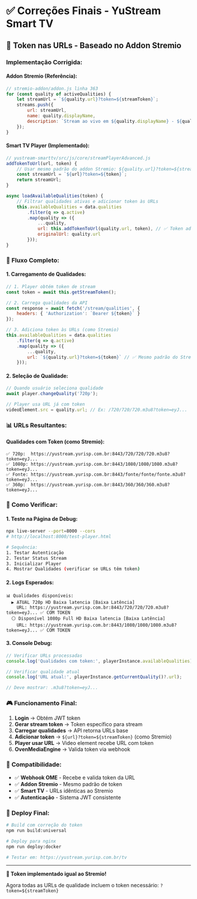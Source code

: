 # ✅ Correções Finais - YuStream Smart TV

## 🔑 Token nas URLs - Baseado no Addon Stremio

### **Implementação Corrigida:**

#### **Addon Stremio (Referência):**
```javascript
// stremio-addon/addon.js linha 363
for (const quality of activeQualities) {
    let streamUrl = `${quality.url}?token=${streamToken}`;
    streams.push({
        url: streamUrl,
        name: quality.displayName,
        description: `Stream ao vivo em ${quality.displayName} - ${quality.description}`,
    });
}
```

#### **Smart TV Player (Implementado):**
```javascript
// yustream-smarttv/src/js/core/streamPlayerAdvanced.js
addTokenToUrl(url, token) {
    // Usar mesmo padrão do addon Stremio: ${quality.url}?token=${streamToken}
    const streamUrl = `${url}?token=${token}`;
    return streamUrl;
}

async loadAvailableQualities(token) {
    // Filtrar qualidades ativas e adicionar token às URLs
    this.availableQualities = data.qualities
        .filter(q => q.active)
        .map(quality => ({
            ...quality,
            url: this.addTokenToUrl(quality.url, token), // ✅ Token adicionado
            originalUrl: quality.url
        }));
}
```

### 🎯 **Fluxo Completo:**

#### **1. Carregamento de Qualidades:**
```javascript
// 1. Player obtém token de stream
const token = await this.getStreamToken();

// 2. Carrega qualidades da API
const response = await fetch('/stream/qualities', {
    headers: { 'Authorization': `Bearer ${token}` }
});

// 3. Adiciona token às URLs (como Stremio)
this.availableQualities = data.qualities
    .filter(q => q.active)
    .map(quality => ({
        ...quality,
        url: `${quality.url}?token=${token}` // ✅ Mesmo padrão do Stremio
    }));
```

#### **2. Seleção de Qualidade:**
```javascript
// Quando usuário seleciona qualidade
await player.changeQuality('720p');

// Player usa URL já com token
videoElement.src = quality.url; // Ex: /720/720/720.m3u8?token=eyJ...
```

### 📊 **URLs Resultantes:**

#### **Qualidades com Token (como Stremio):**
```
✅ 720p:  https://yustream.yurisp.com.br:8443/720/720/720.m3u8?token=eyJ...
✅ 1080p: https://yustream.yurisp.com.br:8443/1080/1080/1080.m3u8?token=eyJ...
✅ Fonte: https://yustream.yurisp.com.br:8443/fonte/fonte/fonte.m3u8?token=eyJ...
✅ 360p:  https://yustream.yurisp.com.br:8443/360/360/360.m3u8?token=eyJ...
```

### 🧪 **Como Verificar:**

#### **1. Teste na Página de Debug:**
```bash
npx live-server --port=8000 --cors
# http://localhost:8000/test-player.html

# Sequência:
1. Testar Autenticação
2. Testar Status Stream  
3. Inicializar Player
4. Mostrar Qualidades (verificar se URLs têm token)
```

#### **2. Logs Esperados:**
```
📊 Qualidades disponíveis:
  ▶️ ATUAL 720p HD Baixa latencia [Baixa Latência]
    URL: https://yustream.yurisp.com.br:8443/720/720/720.m3u8?token=eyJ... ✅ COM TOKEN
  ⚪ Disponível 1080p Full HD Baixa latencia [Baixa Latência]  
    URL: https://yustream.yurisp.com.br:8443/1080/1080/1080.m3u8?token=eyJ... ✅ COM TOKEN
```

#### **3. Console Debug:**
```javascript
// Verificar URLs processadas
console.log('Qualidades com token:', playerInstance.availableQualities);

// Verificar qualidade atual
console.log('URL atual:', playerInstance.getCurrentQuality()?.url);

// Deve mostrar: .m3u8?token=eyJ...
```

### 🎮 **Funcionamento Final:**

1. **Login** → Obtém JWT token
2. **Gerar stream token** → Token específico para stream
3. **Carregar qualidades** → API retorna URLs base
4. **Adicionar token** → `${url}?token=${streamToken}` (como Stremio)
5. **Player usar URL** → Video element recebe URL com token
6. **OvenMediaEngine** → Valida token via webhook

### 🔧 **Compatibilidade:**

- ✅ **Webhook OME** - Recebe e valida token da URL
- ✅ **Addon Stremio** - Mesmo padrão de token
- ✅ **Smart TV** - URLs idênticas ao Stremio
- ✅ **Autenticação** - Sistema JWT consistente

### 📱 **Deploy Final:**

```bash
# Build com correção do token
npm run build:universal

# Deploy para nginx
npm run deploy:docker

# Testar em: https://yustream.yurisp.com.br/tv
```

---

**🎉 Token implementado igual ao Stremio!** 

Agora todas as URLs de qualidade incluem o token necessário: `?token=${streamToken}`


